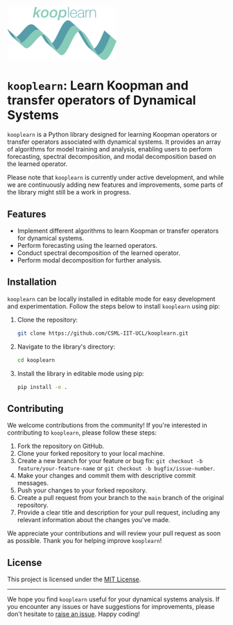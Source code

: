 <p align = "left">
  <img src="logo.svg" alt="SVG Image" style="width:50%;"/>
</p>

# `kooplearn`: Learn Koopman and transfer operators of Dynamical Systems

`kooplearn` is a Python library designed for learning Koopman operators or transfer operators associated with dynamical systems. It provides an array of algorithms for model training and analysis, enabling users to perform forecasting, spectral decomposition, and modal decomposition based on the learned operator.

Please note that `kooplearn` is currently under active development, and while we are continuously adding new features and improvements, some parts of the library might still be a work in progress.

## Features

- Implement different algorithms to learn Koopman or transfer operators for dynamical systems.
- Perform forecasting using the learned operators.
- Conduct spectral decomposition of the learned operator.
- Perform modal decomposition for further analysis.
  
## Installation

`kooplearn` can be locally installed in editable mode for easy development and experimentation. Follow the steps below to install `kooplearn` using pip:

1. Clone the repository:

   ```bash
   git clone https://github.com/CSML-IIT-UCL/kooplearn.git
   ```
2. Navigate to the library's directory:

    ```bash
    cd kooplearn
    ```
3. Install the library in editable mode using pip:

    ```bash
    pip install -e .
    ```
## Contributing

We welcome contributions from the community! If you're interested in contributing to `kooplearn`, please follow these steps:

1. Fork the repository on GitHub.
2. Clone your forked repository to your local machine.
3. Create a new branch for your feature or bug fix: `git checkout -b feature/your-feature-name` or `git checkout -b bugfix/issue-number`.
4. Make your changes and commit them with descriptive commit messages.
5. Push your changes to your forked repository.
6. Create a pull request from your branch to the `main` branch of the original repository.
7. Provide a clear title and description for your pull request, including any relevant information about the changes you've made.

We appreciate your contributions and will review your pull request as soon as possible. Thank you for helping improve `kooplearn`!

## License

This project is licensed under the [MIT License](LICENSE).

---

We hope you find `kooplearn` useful for your dynamical systems analysis. If you encounter any issues or have suggestions for improvements, please don't hesitate to [raise an issue](https://github.com/CSML-IIT-UCL/kooplearn/issues). Happy coding!

